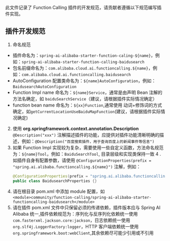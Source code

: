 此文件记录了 Function Calling 插件的开发规范，请贡献者遵循以下规范编写插件实现。

## 插件开发规范
1. 命名规范
  * 插件命名为：`spring-ai-alibaba-starter-function-caling-${name}`，例如：`spring-ai-alibaba-starter-function-calling-baidusearch`
  * 包名前缀命名为：`com.alibaba.cloud.ai.functioncalling.${name}`，例如：`com.alibaba.cloud.ai.functioncalling.baidusearch`
  * AutoConfiguration 配置类命名为：`${name}AutoConfiguration`，例如：`BaidusearchAutoConfiguration`
  * Function Impl name 命名为：`${name}Service`，通常是由声明 Bean 注解的方法名确定，如 `baiduSearchService`（建议，请根据插件实际情况确定）
  * function bean name 命名为：`${xx}Function`,通常使用 动词+修饰词的方式确定，如`getCurrentLocationUseBaiduMapFunction`(建议，请根据插件实际情况确定)
2. 使用 **org.springframework.context.annotation.Description** `@Description("xxx")` 注解描述插件的功能，应提供对插件功能清晰明确的描述，例如：`@Description("百度搜索插件，用于查询百度上的新闻事件等信息")`
3. 如果 Function Impl 实现较为复杂，需要使用一些自定义函数，方法命名规范为：`${name}Tool`，例如：`BaiduSearchTool`, 目录层级和实现类保持一致
4 . 如插件自身有配置参数，请使用 `@ConfigurationProperties(prefix = "spring.ai.alibaba.functioncalling.${name}")` 注解，例如：
    ```java
    @ConfigurationProperties(prefix = "spring.ai.alibaba.functioncalling.baidusearch")
    public class BaidusearchProperties {}
    ```
4. 请在根目录 pom.xml 中添加 module 配置，如 `<module>community/function-calling/spring-ai-alibaba-starter-functioncalling-baidusearch</module>`
5. 请在插件 pom.xml 文件中只保留必须的传递依赖，插件版本应与 Spring AI Alibaba 统一,插件依赖规范为：序列化与反序列化依赖统一使用 `com.fasterxml.jackson.core:jackson`，日志依赖统一使用 `org.slf4j.LoggerFactory:logger`，HTTP 客户端依赖统一使用 `org.springframework.boot:webClient`,其余依赖尽可能少引用或不引用
